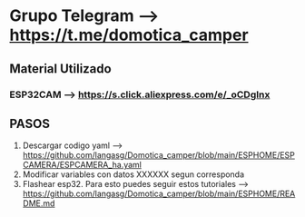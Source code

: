 # Grupo Telegram --> https://t.me/domotica_camper


## Material Utilizado

### ESP32CAM --> https://s.click.aliexpress.com/e/_oCDgInx


## PASOS 
1. Descargar codigo yaml -->  https://github.com/langasg/Domotica_camper/blob/main/ESPHOME/ESPCAMERA/ESPCAMERA_ha.yaml
2. Modificar variables con datos XXXXXX segun corresponda
3. Flashear esp32. Para esto puedes seguir estos tutoriales --> https://github.com/langasg/Domotica_camper/blob/main/ESPHOME/README.md
